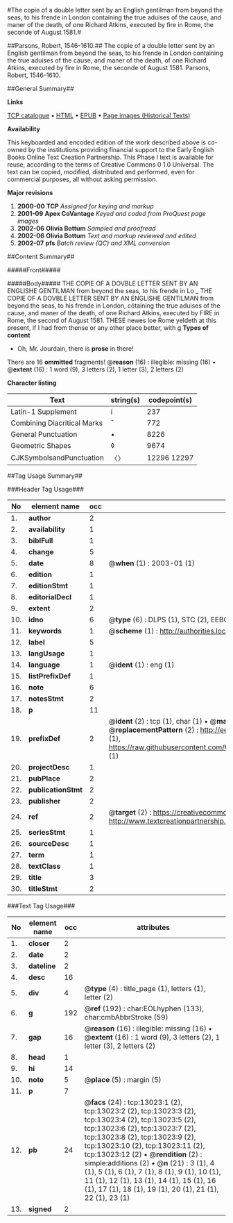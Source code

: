 #The copie of a double letter sent by an English gentilman from beyond the seas, to his frende in London containing the true aduises of the cause, and maner of the death, of one Richard Atkins, executed by fire in Rome, the seconde of August 1581.#

##Parsons, Robert, 1546-1610.##
The copie of a double letter sent by an English gentilman from beyond the seas, to his frende in London containing the true aduises of the cause, and maner of the death, of one Richard Atkins, executed by fire in Rome, the seconde of August 1581.
Parsons, Robert, 1546-1610.

##General Summary##

**Links**

[TCP catalogue](http://www.ota.ox.ac.uk/tcp/)  • 
[HTML](http://tei.it.ox.ac.uk/tcp/Texts-HTML/free/A22/A22462.html)  • 
[EPUB](http://tei.it.ox.ac.uk/tcp/Texts-EPUB/free/A22/A22462.epub) • 
[Page images (Historical Texts)](https://data.historicaltexts.jisc.ac.uk/view?pubId=eebo-99847953e&pageId=eebo-99847953e-13023-1)

**Availability**

This keyboarded and encoded edition of the
	       work described above is co-owned by the institutions
	       providing financial support to the Early English Books
	       Online Text Creation Partnership. This Phase I text is
	       available for reuse, according to the terms of Creative
	       Commons 0 1.0 Universal. The text can be copied,
	       modified, distributed and performed, even for
	       commercial purposes, all without asking permission.

**Major revisions**

1. __2000-00__ __TCP__ *Assigned for keying and markup*
1. __2001-09__ __Apex CoVantage__ *Keyed and coded from ProQuest page images*
1. __2002-06__ __Olivia Bottum__ *Sampled and proofread*
1. __2002-06__ __Olivia Bottum__ *Text and markup reviewed and edited*
1. __2002-07__ __pfs__ *Batch review (QC) and XML conversion*

##Content Summary##

#####Front#####

#####Body#####
THE COPIE OF A DOVBLE LETTER SENT BY AN ENGLISHE GENTILMAN from beyond the seas, to his frende in Lo
    _ THE COPIE OF A DOVBLE LETTER SENT BY AN ENGLISHE GENTILMAN from beyond the seas, to his frende in London, cōtaining the true aduises of the cause, and maner of the death, of one Richard Atkins, executed by FIRE in Rome, the second of August 1581.
THESE newes loe Rome yeldeth at this present, if I had from thense or any other place better, with g
**Types of content**

  * Oh, Mr. Jourdain, there is **prose** in there!

There are 16 **ommitted** fragments! 
 @__reason__ (16) : illegible: missing (16)  •  @__extent__ (16) : 1 word (9), 3 letters (2), 1 letter (3), 2 letters (2)

**Character listing**


|Text|string(s)|codepoint(s)|
|---|---|---|
|Latin-1 Supplement|í|237|
|Combining             Diacritical Marks|̄|772|
|General Punctuation|•|8226|
|Geometric Shapes|◊|9674|
|CJKSymbolsandPunctuation|〈〉|12296 12297|

##Tag Usage Summary##

###Header Tag Usage###

|No|element name|occ|attributes|
|---|---|---|---|
|1.|__author__|2||
|2.|__availability__|1||
|3.|__biblFull__|1||
|4.|__change__|5||
|5.|__date__|8| @__when__ (1) : 2003-01 (1)|
|6.|__edition__|1||
|7.|__editionStmt__|1||
|8.|__editorialDecl__|1||
|9.|__extent__|2||
|10.|__idno__|6| @__type__ (6) : DLPS (1), STC (2), EEBO-CITATION (1), PROQUEST (1), VID (1)|
|11.|__keywords__|1| @__scheme__ (1) : http://authorities.loc.gov/ (1)|
|12.|__label__|5||
|13.|__langUsage__|1||
|14.|__language__|1| @__ident__ (1) : eng (1)|
|15.|__listPrefixDef__|1||
|16.|__note__|6||
|17.|__notesStmt__|2||
|18.|__p__|11||
|19.|__prefixDef__|2| @__ident__ (2) : tcp (1), char (1)  •  @__matchPattern__ (2) : ([0-9\-]+):([0-9IVX]+) (1), (.+) (1)  •  @__replacementPattern__ (2) : http://eebo.chadwyck.com/downloadtiff?vid=$1&page=$2 (1), https://raw.githubusercontent.com/textcreationpartnership/Texts/master/tcpchars.xml#$1 (1)|
|20.|__projectDesc__|1||
|21.|__pubPlace__|2||
|22.|__publicationStmt__|2||
|23.|__publisher__|2||
|24.|__ref__|2| @__target__ (2) : https://creativecommons.org/publicdomain/zero/1.0/ (1), http://www.textcreationpartnership.org/docs/. (1)|
|25.|__seriesStmt__|1||
|26.|__sourceDesc__|1||
|27.|__term__|1||
|28.|__textClass__|1||
|29.|__title__|3||
|30.|__titleStmt__|2||


###Text Tag Usage###

|No|element name|occ|attributes|
|---|---|---|---|
|1.|__closer__|2||
|2.|__date__|2||
|3.|__dateline__|2||
|4.|__desc__|16||
|5.|__div__|4| @__type__ (4) : title_page (1), letters (1), letter (2)|
|6.|__g__|192| @__ref__ (192) : char:EOLhyphen (133), char:cmbAbbrStroke (59)|
|7.|__gap__|16| @__reason__ (16) : illegible: missing (16)  •  @__extent__ (16) : 1 word (9), 3 letters (2), 1 letter (3), 2 letters (2)|
|8.|__head__|1||
|9.|__hi__|14||
|10.|__note__|5| @__place__ (5) : margin (5)|
|11.|__p__|7||
|12.|__pb__|24| @__facs__ (24) : tcp:13023:1 (2), tcp:13023:2 (2), tcp:13023:3 (2), tcp:13023:4 (2), tcp:13023:5 (2), tcp:13023:6 (2), tcp:13023:7 (2), tcp:13023:8 (2), tcp:13023:9 (2), tcp:13023:10 (2), tcp:13023:11 (2), tcp:13023:12 (2)  •  @__rendition__ (2) : simple:additions (2)  •  @__n__ (21) : 3 (1), 4 (1), 5 (1), 6 (1), 7 (1), 8 (1), 9 (1), 10 (1), 11 (1), 12 (1), 13 (1), 14 (1), 15 (1), 16 (1), 17 (1), 18 (1), 19 (1), 20 (1), 21 (1), 22 (1), 23 (1)|
|13.|__signed__|2||
